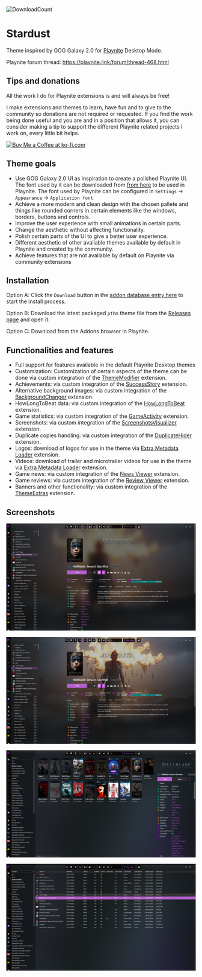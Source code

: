 ![DownloadCount](https://img.shields.io/github/downloads/darklinkpower/Stardust/total.svg)
# Stardust
Theme inspired by GOG Galaxy 2.0 for [Playnite](https://github.com/JosefNemec/Playnite) Desktop Mode.

Playnite forum thread: https://playnite.link/forum/thread-468.html

## Tips and donations
All the work I do for Playnite extensions is and will always be free!

I make extensions and themes to learn, have fun and to give to the community so donations are not required or requested. If you find the work being done useful and you are and in a position that allows it, you can consider making a tip to support the different Playnite related projects I work on, every little bit helps.

<a href='https://ko-fi.com/darklinkpower' target='_blank'><img height='36' style='border:0px;height:36px;' src='https://cdn.ko-fi.com/cdn/kofi1.png?v=2' border='0' alt='Buy Me a Coffee at ko-fi.com' /></a>

## Theme goals
- Use GOG Galaxy 2.0 UI as inspiration to create a polished Playnite UI. The font used by it can be downloaded from [from here](https://www.1001freefonts.com/es/lato.font) to be used in Playnite. The font used by Playnite can be configured in `Settings` -> `Appearance` -> `Application font`
- Achieve a more modern and clean design with the chosen pallete and things like rounded corners in certain elements like the windows, borders, buttons and controls.
- Improve the user experience with small animations in certain parts.
- Change the aesthetic without affecting functionality.
- Polish certain parts of the UI to give a better user experience.
- Different aesthetic of other available themes available by default in Playnite and created by the community.
- Achieve features that are not available by default on Playnite via community extensions

## Installation
Option A: Click the `Download` button in the [addon database entry here](https://playnite.link/addons.html#Stardust%202.0_1fb333b2-255b-43dd-aec1-8e2f2d5ea002) to start the install process.

Option B: Download the latest packaged `pthm` theme file from the [Releases page](https://github.com/darklinkpower/Stardust/releases/latest) and open it.

Option C: Download from the Addons browser in Playnite.

## Functionalities and features
- Full support for features available in the default Playnite Desktop themes
- Customization: Customization of certain aspects of the theme can be done via custom integration of the [ThemeModifier](https://playnite.link/addons.html#playnite-thememodifier-plugin) extension.
- Achievements: via custom integration of the [SuccessStory](https://playnite.link/addons.html#playnite-successstory-plugin) extension.
- Alternative background images: via custom integration of the [BackgroundChanger](https://playnite.link/addons.html#playnite-backgroundchanger-plugin) extension.
- HowLongToBeat data: via custom integration of the [HowLongToBeat](https://playnite.link/addons.html#playnite-howlongtobeat-plugin) extension.
- Game statistics: via custom integration of the [GameActivity](https://playnite.link/addons.html#playnite-gameactivity-plugin) extension.
- Screenshots: via custom integration of the [ScreenshotsVisualizer](https://playnite.link/addons.html#playnite-screenshotsvisualizer-plugin) extension.
- Duplicate copies handling: via custom integration of the [DuplicateHider](https://playnite.link/addons.html#felixkmh_DuplicateHider_Plugin) extension.
- Logos: download of logos for use in the theme via [Extra Metadata Loader](https://playnite.link/addons.html#ExtraMetadataLoader_705fdbca-e1fc-4004-b839-1d040b8b4429) extension.
- Videos: download of trailer and microtrailer videos for use in the theme via [Extra Metadata Loader](https://playnite.link/addons.html#ExtraMetadataLoader_705fdbca-e1fc-4004-b839-1d040b8b4429) extension.
- Game news: via custom integration of the [News Viewer](https://playnite.link/addons.html#NewsViewer_15e03ffe-90f6-4e8e-bd4d-94514777481d) extension.
- Game reviews: via custom integration of the [Review Viewer](https://playnite.link/addons.html#playnite-screenshotsvisualizer-plugin) extension.
- Banners and other functionality: via custom integration of the [ThemeExtras](https://playnite.link/addons.html#felixkmh_Extras_Plugin) extension.

## Screenshots
![Screenshot](https://raw.githubusercontent.com/darklinkpower/Stardust/master/Screenshots/screenshot_01.webp)

![Screenshot](https://raw.githubusercontent.com/darklinkpower/Stardust/master/Screenshots/screenshot_02.webp)

![Screenshot](https://raw.githubusercontent.com/darklinkpower/Stardust/master/Screenshots/screenshot_03.webp)

![Screenshot](https://raw.githubusercontent.com/darklinkpower/Stardust/master/Screenshots/screenshot_04.webp)
